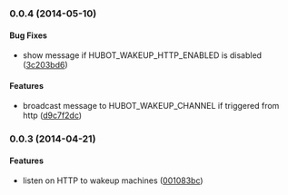 <a name="0.0.4"></a>
### 0.0.4 (2014-05-10)


#### Bug Fixes

* show message if HUBOT_WAKEUP_HTTP_ENABLED is disabled ([3c203bd6](http://github.com/digibart/hubot-wakeup/commit/3c203bd6313abf4fa943edb6fc712decc0ff96cc))


#### Features

* broadcast message to HUBOT_WAKEUP_CHANNEL if triggered from http ([d9c7f2dc](http://github.com/digibart/hubot-wakeup/commit/d9c7f2dcec39354ce7c1c3c2f729c1fbb0f039a1))


<a name="0.0.3"></a>
### 0.0.3 (2014-04-21)


#### Features

* listen on HTTP to wakeup machines ([001083bc](http://github.com/digibart/hubot-wakeup/commit/001083bc670ccb6e82369e0df8ca144005cc0609))


